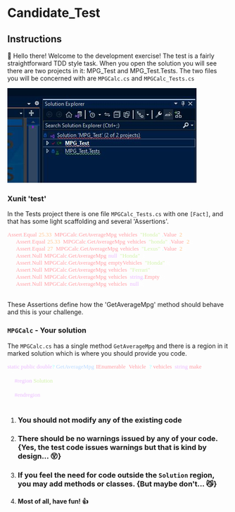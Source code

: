 # Candidate_Test
## Instructions
:wave: Hello there! Welcome to the development exercise!
The test is a fairly straightforward TDD style task. When you open the solution you will see there are two projects in it: MPG_Test and MPG_Test.Tests. 
The two files you will be concerned with are `MPGCalc.cs` and `MPGCalc_Tests.cs`

![Screenshot](Readme.Resources\\SolutionView.jpg?raw=true "Solution View")
### Xunit 'test'
In the Tests project there is one file `MPGCalc_Tests.cs` with one `[Fact]`, and that has some light scaffolding and several 'Assertions'.

<pre style="font-family:Cascadia Mono;font-size:13px;color:white;"><span style="color:#ff9da4;">Assert</span><span style="color:#99ffff;">.</span><span style="color:#ff9da4;">Equal</span>(<span style="color:#ffc58f;">25.33</span>,&nbsp;<span style="color:#ff9da4;">MPGCalc</span><span style="color:#99ffff;">.</span><span style="color:#ff9da4;">GetAverageMpg</span>(<span style="color:#ff9da4;">vehicles</span>,&nbsp;<span style="color:#d1f1a9;">&quot;Honda&quot;</span>)<span style="color:#99ffff;">.</span><span style="color:#ff9da4;">Value</span>,&nbsp;<span style="color:#ffc58f;">2</span>);
&nbsp;&nbsp;&nbsp;&nbsp;&nbsp;&nbsp;<span style="color:#ff9da4;">Assert</span><span style="color:#99ffff;">.</span><span style="color:#ff9da4;">Equal</span>(<span style="color:#ffc58f;">25.33</span>,&nbsp;<span style="color:#ff9da4;">MPGCalc</span><span style="color:#99ffff;">.</span><span style="color:#ff9da4;">GetAverageMpg</span>(<span style="color:#ff9da4;">vehicles</span>,&nbsp;<span style="color:#d1f1a9;">&quot;honda&quot;</span>)<span style="color:#99ffff;">.</span><span style="color:#ff9da4;">Value</span>,&nbsp;<span style="color:#ffc58f;">2</span>);
&nbsp;&nbsp;&nbsp;&nbsp;&nbsp;&nbsp;<span style="color:#ff9da4;">Assert</span><span style="color:#99ffff;">.</span><span style="color:#ff9da4;">Equal</span>(<span style="color:#ffc58f;">27</span>,&nbsp;<span style="color:#ff9da4;">MPGCalc</span><span style="color:#99ffff;">.</span><span style="color:#ff9da4;">GetAverageMpg</span>(<span style="color:#ff9da4;">vehicles</span>,&nbsp;<span style="color:#d1f1a9;">&quot;Lexus&quot;</span>)<span style="color:#99ffff;">.</span><span style="color:#ff9da4;">Value</span>,&nbsp;<span style="color:#ffc58f;">2</span>);
&nbsp;&nbsp;&nbsp;&nbsp;&nbsp;&nbsp;<span style="color:#ff9da4;">Assert</span><span style="color:#99ffff;">.</span><span style="color:#ff9da4;">Null</span>(<span style="color:#ff9da4;">MPGCalc</span><span style="color:#99ffff;">.</span><span style="color:#ff9da4;">GetAverageMpg</span>(<span style="color:#ebbbff;">null</span>,&nbsp;<span style="color:#d1f1a9;">&quot;Honda&quot;</span>));
&nbsp;&nbsp;&nbsp;&nbsp;&nbsp;&nbsp;<span style="color:#ff9da4;">Assert</span><span style="color:#99ffff;">.</span><span style="color:#ff9da4;">Null</span>(<span style="color:#ff9da4;">MPGCalc</span><span style="color:#99ffff;">.</span><span style="color:#ff9da4;">GetAverageMpg</span>(<span style="color:#ff9da4;">emptyVehicles</span>,&nbsp;<span style="color:#d1f1a9;">&quot;Honda&quot;</span>));
&nbsp;&nbsp;&nbsp;&nbsp;&nbsp;&nbsp;<span style="color:#ff9da4;">Assert</span><span style="color:#99ffff;">.</span><span style="color:#ff9da4;">Null</span>(<span style="color:#ff9da4;">MPGCalc</span><span style="color:#99ffff;">.</span><span style="color:#ff9da4;">GetAverageMpg</span>(<span style="color:#ff9da4;">vehicles</span>,&nbsp;<span style="color:#d1f1a9;">&quot;Ferrari&quot;</span>));
&nbsp;&nbsp;&nbsp;&nbsp;&nbsp;&nbsp;<span style="color:#ff9da4;">Assert</span><span style="color:#99ffff;">.</span><span style="color:#ff9da4;">Null</span>(<span style="color:#ff9da4;">MPGCalc</span><span style="color:#99ffff;">.</span><span style="color:#ff9da4;">GetAverageMpg</span>(<span style="color:#ff9da4;">vehicles</span>,&nbsp;<span style="color:#ebbbff;">string</span><span style="color:#99ffff;">.</span><span style="color:#ff9da4;">Empty</span>));
&nbsp;&nbsp;&nbsp;&nbsp;&nbsp;&nbsp;<span style="color:#ff9da4;">Assert</span><span style="color:#99ffff;">.</span><span style="color:#ff9da4;">Null</span>(<span style="color:#ff9da4;">MPGCalc</span><span style="color:#99ffff;">.</span><span style="color:#ff9da4;">GetAverageMpg</span>(<span style="color:#ff9da4;">vehicles</span>,&nbsp;<span style="color:#ebbbff;">null</span>));
&nbsp;</pre>
These Assertions define how the 'GetAverageMpg' method should behave and this is your challenge.

### `MPGCalc` - Your solution
The  `MPGCalc.cs` has a single method `GetAverageMpg` and there is a region in it marked solution which is where you should provide you code.
<pre style="font-family:Cascadia Mono;font-size:13px;color:white;"><span style="color:#ebbbff;">static</span>&nbsp;<span style="color:#ebbbff;">public</span>&nbsp;<span style="color:#ebbbff;">double</span><span style="color:#99ffff;">?</span>&nbsp;<span style="color:#bbdaff;">GetAverageMpg</span>(<span style="color:#ff9da4;">IEnumerable</span>&lt;<span style="color:#ff9da4;">Vehicle</span>&gt;<span style="color:#99ffff;">?</span>&nbsp;<span style="color:#ff9da4;">vehicles</span>,&nbsp;<span style="color:#ebbbff;">string</span>&nbsp;<span style="color:#ff9da4;">make</span>)
&nbsp;&nbsp;&nbsp;{
&nbsp;&nbsp;&nbsp;&nbsp;&nbsp;<span style="color:#ebbbff;">#region</span>&nbsp;<span style="color:#d1f1a9;">Solution</span>
 
&nbsp;&nbsp;&nbsp;&nbsp;&nbsp;<span style="color:#ebbbff;">#endregion</span>
&nbsp;&nbsp;&nbsp;}</pre>

1. ### You should not modify any of the existing code
2. ### There should be no warnings issued by any of your code. {Yes, the test code issues warnings but that is kind by design... :dizzy_face:}
3. ### If you feel the need for code outside the `Solution` region, you may add methods or classes. {But maybe don't... :smirk_cat:}
4. #### Most of all, have fun! :thumbsup:

